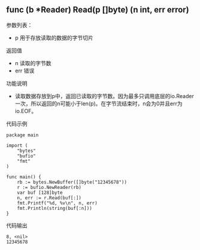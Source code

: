 ## func (b *Reader) Read(p []byte) (n int, err error)

参数列表：

- p 用于存放读取的数据的字节切片

返回值

- n 读取的字节数
- err 错误

功能说明

- 读取数据存放到p中，返回已读取的字节数。因为最多只调用底层的io.Reader一次，所以返回的n可能小于len(p)。在字节流结束时，n会为0并且err为io.EOF。

代码示例

	package main

	import (
		"bytes"
		"bufio"
		"fmt"
	)

	func main() {
		rb := bytes.NewBuffer([]byte("12345678"))
		r := bufio.NewReader(rb)
		var buf [128]byte
		n, err := r.Read(buf[:])
		fmt.Printf("%d, %v\n", n, err)
		fmt.Println(string(buf[:n]))
	}

代码输出
	
	8, <nil>
	12345678

	
